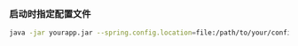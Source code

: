 
### 启动时指定配置文件
```sh
java -jar yourapp.jar --spring.config.location=file:/path/to/your/config.yml
```